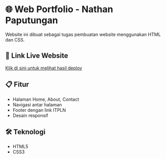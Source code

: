# 🌐 Web Portfolio - Nathan Paputungan

Website ini dibuat sebagai tugas pembuatan website menggunakan HTML dan CSS.

## 🔗 Link Live Website
[Klik di sini untuk melihat hasil deploy](https://natangit137.github.io/web-portfolio/)

## 📋 Fitur
- Halaman Home, About, Contact
- Navigasi antar halaman
- Footer dengan link ITPLN
- Desain responsif

## 🛠️ Teknologi
- HTML5
- CSS3
